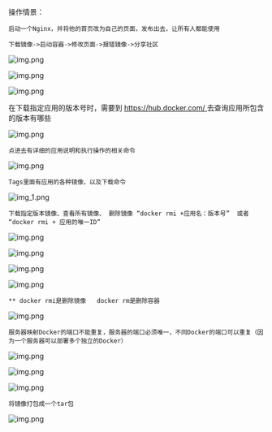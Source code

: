 操作情景：

    启动一个Nginx，并将他的首页改为自己的页面，发布出去，让所有人都能使用

    下载镜像->启动容器->修改页面->报错镜像->分享社区


![img.png](img/img1.png)

![img.png](img/img2.png)

![img.png](img/img3.png)

在下载指定应用的版本号时，需要到 [https://hub.docker.com/ ]() 去查询应用所包含的版本有哪些

![img.png](img/img4.png)

    点进去有详细的应用说明和执行操作的相关命令
![img.png](img/img5.png)

    Tags里面有应用的各种镜像，以及下载命令
![img_1.png](img/img6.png)

    下载指定版本镜像、查看所有镜像、 删除镜像 “docker rmi +应用名：版本号”  或者 “docker rmi + 应用的唯一ID”
![img.png](img/img7.png)

![img.png](img/img8.png)

![img.png](img/img9.png) 

![img.png](img/img10.png)

    ** docker rmi是删除镜像   docker rm是删除容器
![img.png](img/img11.png)

    服务器映射Docker的端口不能重复，服务器的端口必须唯一，不同Docker的端口可以重复（因为一个服务器可以部署多个独立的Docker）
![img.png](img/img12.png)

![img.png](img/img13.png)

![img.png](img/img14.png)

    将镜像打包成一个tar包
![img.png](img/img15.png)






